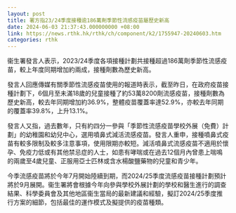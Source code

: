 ```yaml
---
layout: post
title: 署方指23/24季度接種逾186萬劑季節性流感疫苗屬歷史新高
date: 2024-06-03 21:37:43.000000000 +08:00
link: https://news.rthk.hk/rthk/ch/component/k2/1755947-20240603.htm
categories: rthk
---
```


衞生署發言人表示，2023/24季度各項接種計劃共接種超過186萬劑季節性流感疫苗，較上年度同期增加約兩成，接種劑數為歷史新高。

發言人回應傳媒有關季節性流感疫苗使用的報道時表示，截至昨日，在政府疫苗接種計劃下，6個月至未滿18歲的兒童接種了約53萬8200劑流感疫苗，接種劑數為歷史新高，較去年同期增加約36.9%，整體疫苗覆蓋率達52.9%，亦較去年同期的覆蓋率39.8%，上升13.1%。

發言人又指，過去數年，只有約四分一參與「季節性流感疫苗學校外展（免費）計劃」的幼稚園和幼兒中心，選用噴鼻式減活流感疫苗。發言人重申，接種噴鼻式疫苗有較多限制及較多注意事項，使用限期亦較短。減活噴鼻式流感疫苗不適用於懷孕、免疫力低或有其他禁忌症的人士，如患有哮喘或在過去12個月內曾患上喘鳴的兩歲至4歲兒童、正服用亞士匹林或含水楊酸鹽藥物的兒童和青少年。

今季流感疫苗將於今年7月開始陸續到期，而2024/25季度流感疫苗接種計劃預計將於9月展開。衞生署將會根據今年向參與學校外展計劃的學校和醫生進行的調查結果、科學委員會及其他地區衞生當局的最新建議和經驗，擬訂2024/25季度推行方案的細節，包括最佳的運作模式及擬提供的疫苗種類。
